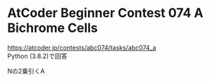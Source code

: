 # AtCoder Beginner Contest 074 A Bichrome Cells  
https://atcoder.jp/contests/abc074/tasks/abc074_a  
Python (3.8.2)で回答  

Nの2乗引くA
